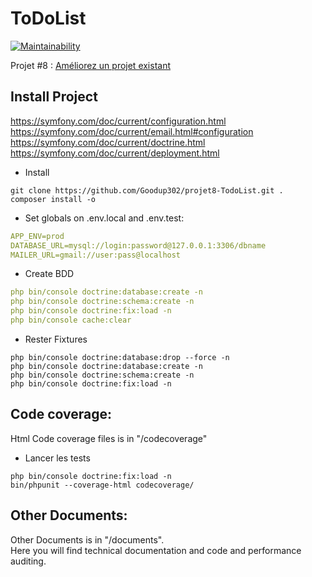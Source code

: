 # ToDoList

[![Maintainability](https://api.codeclimate.com/v1/badges/48dfc02a326d3d1acd92/maintainability)](https://codeclimate.com/github/Goodup302/projet8-TodoList/maintainability)

Projet #8 :
[Améliorez un projet existant](https://openclassrooms.com/projects/ameliorer-un-projet-existant-1)


## Install Project

https://symfony.com/doc/current/configuration.html  
https://symfony.com/doc/current/email.html#configuration  
https://symfony.com/doc/current/doctrine.html  
https://symfony.com/doc/current/deployment.html  

- Install
```shell
git clone https://github.com/Goodup302/projet8-TodoList.git .
composer install -o
```

- Set globals on .env.local and .env.test:
```yaml
APP_ENV=prod
DATABASE_URL=mysql://login:password@127.0.0.1:3306/dbname
MAILER_URL=gmail://user:pass@localhost
```

- Create BDD
```yaml
php bin/console doctrine:database:create -n
php bin/console doctrine:schema:create -n
php bin/console doctrine:fix:load -n
php bin/console cache:clear
```

- Rester Fixtures
```shell
php bin/console doctrine:database:drop --force -n
php bin/console doctrine:database:create -n
php bin/console doctrine:schema:create -n
php bin/console doctrine:fix:load -n
`````

## Code coverage: 

Html Code coverage files is in "/codecoverage"

- Lancer les tests 
```shell
php bin/console doctrine:fix:load -n
bin/phpunit --coverage-html codecoverage/
```

## Other Documents: 
Other Documents is in "/documents".  
Here you will find technical documentation and code and performance auditing.